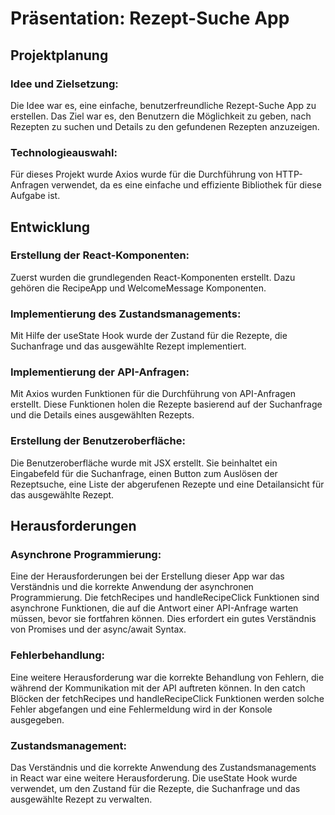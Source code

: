 # Präsentation: Rezept-Suche App

## Projektplanung

### Idee und Zielsetzung:
Die Idee war es, eine einfache, benutzerfreundliche Rezept-Suche App zu erstellen. Das Ziel war es, den Benutzern die Möglichkeit zu geben, nach Rezepten zu suchen und Details zu den gefundenen Rezepten anzuzeigen.

### Technologieauswahl:
Für dieses Projekt wurde  Axios wurde für die Durchführung von HTTP-Anfragen verwendet, da es eine einfache und effiziente Bibliothek für diese Aufgabe ist.

## Entwicklung
### Erstellung der React-Komponenten:
Zuerst wurden die grundlegenden React-Komponenten erstellt. Dazu gehören die RecipeApp und WelcomeMessage Komponenten.
### Implementierung des Zustandsmanagements:
Mit Hilfe der useState Hook wurde der Zustand für die Rezepte, die Suchanfrage und das ausgewählte Rezept implementiert.
### Implementierung der API-Anfragen:
Mit Axios wurden Funktionen für die Durchführung von API-Anfragen erstellt. Diese Funktionen holen die Rezepte basierend auf der Suchanfrage und die Details eines ausgewählten Rezepts.
### Erstellung der Benutzeroberfläche:
Die Benutzeroberfläche wurde mit JSX erstellt. Sie beinhaltet ein Eingabefeld für die Suchanfrage, einen Button zum Auslösen der Rezeptsuche, eine Liste der abgerufenen Rezepte und eine Detailansicht für das ausgewählte Rezept.

## Herausforderungen
### Asynchrone Programmierung:
Eine der Herausforderungen bei der Erstellung dieser App war das Verständnis und die korrekte Anwendung der asynchronen Programmierung. Die fetchRecipes und handleRecipeClick Funktionen sind asynchrone Funktionen, die auf die Antwort einer API-Anfrage warten müssen, bevor sie fortfahren können. Dies erfordert ein gutes Verständnis von Promises und der async/await Syntax.
### Fehlerbehandlung:
Eine weitere Herausforderung war die korrekte Behandlung von Fehlern, die während der Kommunikation mit der API auftreten können. In den catch Blöcken der fetchRecipes und handleRecipeClick Funktionen werden solche Fehler abgefangen und eine Fehlermeldung wird in der Konsole ausgegeben.
### Zustandsmanagement:
Das Verständnis und die korrekte Anwendung des Zustandsmanagements in React war eine weitere Herausforderung. Die useState Hook wurde verwendet, um den Zustand für die Rezepte, die Suchanfrage und das ausgewählte Rezept zu verwalten.